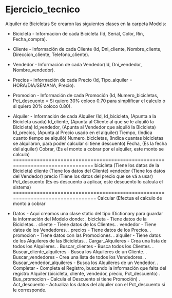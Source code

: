 # Ejercicio_tecnico
Alquiler de Bicicletas
Se crearon las siguientes clases en la carpeta Models:
 - Bicicleta  - Informacion de cada Bicicleta (Id, Serial, Color, Rin, Fecha_compra).
 - Cliente    - Información de cada Cliente (Id, Dni_cliente, Nombre_cliente, Direccion_cliente, Telefono_cliente).
 - Vendedor   - Información de cada Vendedor(Id, Dni_vendedor, Nombre_vendedor).
 - Precios    - Información de cada Precio (Id, Tipo_alquiler = HORA/DIA/SEMANA, Precio).
 - Promocion  - Información de cada Promoción (Id, Numero_bicicletas, Pct_descuento = Si quiero 30% coloco 0.70 para simplificar el                                                                                              calculo o si quiero 20% coloco 0.80).
 - Alquiler   - Información de cada Alquiler 
                      (Id,
                       Id_bicicleta,      (Apunta a la Bicicleta usada)
                       Id_cliente,        (Apunta al Cliente al que se le alquiló la Bicicleta)
                       Id_vendedor,       (Apunta al Vendedor que alquiló la Bicicleta)
                       Id_precios,        (Apunta al Precio usado en el alquiler)
                       Tiempo,            (Indica cuanto tiempo se alquiló)
                       Numero_bicicletas, (Indica cuantas bicicletas se alquilaron, para poder calcular si tiene descuento)
                       Fecha,             (Es la fecha del alquiler)
                       Cobrar,            (Es el monto a cobrar por el alquiler, este monto se calcula)
                       ==============================================================================
                       bicicleta          (Tiene los datos de la Bicicleta)
                       cliente            (Tiene los datos del Cliente)
                       vendedor           (Tiene los datos del Vendedor)
                       precio             (Tiene los datos del precio que se vá a usar)
                       Pct_descuento      (Es es descuento a aplicar, este descuento lo calcula el sistema)
                       ===============================================================================
                       Calcular           (Efectua el calculo de monto a cobrar
                       
 - Datos       - Aquí creamos una clase static del tipo IDictionary para guardar la información del Modelo donde:
                 . bicicleta                  - Tiene datos de la Bicicletas.
                 . cliente                    - Tiene datos de los Clientes.
                 . vendedor                   - Tiene datos de los Vendedores.
                 . precios                    - Tiene datos de los Precios.
                 . promocion                  - Tiene datos con las Promociones.
                 . alquiler                   - Tiene datos de los Alquileres de las Bicicletas.
                 . Cargar_Alquileres          - Crea una lista de todos los Alquileres.
                 . Buscar_clientes            - Busca todos los Clientes.
                 . Buscar_cliente_alquileres  - Busca los Alquileres de un Cliente.
                 . Buscar_vendedores          - Crea una lista de todos los Vendedores.
                 . Buscar_vendedor_alquileres - Busca los Alquileres de un Vendedor.
                 . Completar                  - Completa el Registro, buscando la información que falta del registro Alquiler                                                           (bicicleta, cliente, vendedor, precio, Pct_descuento)
                 . Bus_promocion              - Calcula el Descuento si tiene Promoción)
                 . Act_descuento              - Actualiza los datos del alquiler con el Pct_descuento si le corresponde.
 
